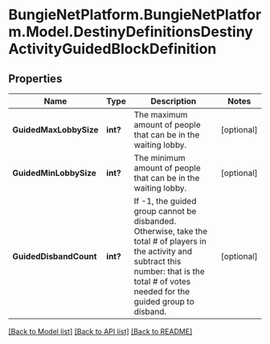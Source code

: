 # BungieNetPlatform.BungieNetPlatform.Model.DestinyDefinitionsDestinyActivityGuidedBlockDefinition
## Properties

Name | Type | Description | Notes
------------ | ------------- | ------------- | -------------
**GuidedMaxLobbySize** | **int?** | The maximum amount of people that can be in the waiting lobby. | [optional] 
**GuidedMinLobbySize** | **int?** | The minimum amount of people that can be in the waiting lobby. | [optional] 
**GuidedDisbandCount** | **int?** | If -1, the guided group cannot be disbanded. Otherwise, take the total # of players in the activity and subtract this number: that is the total # of votes needed for the guided group to disband. | [optional] 

[[Back to Model list]](../README.md#documentation-for-models) [[Back to API list]](../README.md#documentation-for-api-endpoints) [[Back to README]](../README.md)

